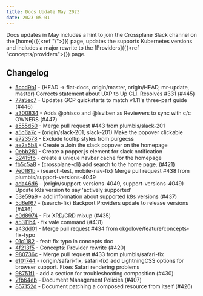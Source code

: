 ```yaml
---
title: Docs Update May 2023
date: 2023-05-01
---
```


Docs updates in May includes a hint to join the Crossplane Slack channel on the 
[home]({{<ref "/">}}) page, updates the supports Kubernetes versions and 
includes a major rewrite to the [Providers]({{<ref "concepts/providers">}}) page.

<!--more-->

## Changelog

* [5ccd9b1](https://github.com/crossplane/docs/commit/5ccd9b1b830c566cbae816dce10b4b4811a5beca) - (HEAD -> flat-docs, origin/master, origin/HEAD, mr-update, master) Corrects statement about UXP to Up CLI. Resolves #331 (#445)
* [77a5ec7](https://github.com/crossplane/docs/commit/77a5ec7e71dadae992861efad40a8239559fb1bd) - Updates GCP quickstarts to match v1.11's three-part guide (#446)
* [a300834](https://github.com/crossplane/docs/commit/a300834a38faf06fa71611e9754fe36d55a360fa) - Adds @phisco and @lsviben as Reviewers to sync with c/c OWNERS (#447)
* [a555d50](https://github.com/crossplane/docs/commit/a555d50330702412b93bbb9c0ef29248889451ef) - Merge pull request #443 from plumbis/slack-201
* [a5c6a7c](https://github.com/crossplane/docs/commit/a5c6a7c9a367af226584e81078a6f66f4c429bf4) - (origin/slack-201, slack-201) Make the popover clickable
* [e723578](https://github.com/crossplane/docs/commit/e7235781c75eeaa778d1dac6c96ae3fcc3ffdc26) - Exclude tooltip styles from purgecss
* [ae2a5b8](https://github.com/crossplane/docs/commit/ae2a5b86da3d99b82a055f4a3df8bc773706e913) - Create a Join the slack popover on the homepage
* [0ebb281](https://github.com/crossplane/docs/commit/0ebb281dc16a2791796b4a29d7b6900cdf28384e) - Create a popper.js element for slack notification
* [32415fb](https://github.com/crossplane/docs/commit/32415fbb30e179c3e5ffb2fcdee393e27c5fc9e2) - create a unique navbar cache for the homepage
* [fb5c5a8](https://github.com/crossplane/docs/commit/fb5c5a8ea592e963768caeb81ff8d7be10aeac6c) - (crossplane-cli) add search to the home page. (#421)
* [7e0181b](https://github.com/crossplane/docs/commit/7e0181b2bd7ef19dffd774f927893bd50f3d7e3e) - (search-test, mobile-nav-fix) Merge pull request #438 from plumbis/support-versions-4049
* [ada46d6](https://github.com/crossplane/docs/commit/ada46d6b6361e7d41edcd630ce13096fc24fa45d) - (origin/support-versions-4049, support-versions-4049) Update k8s version to say 'actively supported'
* [53e59a9](https://github.com/crossplane/docs/commit/53e59a90373c259bc0e399e0367798b83ac0eb96) - add information about supported k8s versions (#437)
* [5d6ef67](https://github.com/crossplane/docs/commit/5d6ef67fe724cddc973160d40cd83d11228bf273) - (search-fix) Backport Providers update to release versions (#436)
* [e0d8974](https://github.com/crossplane/docs/commit/e0d897441c669b48071b9fe46bc3707a4ddb7352) - Fix XRD/CRD mixup (#435)
* [a5311b4](https://github.com/crossplane/docs/commit/a5311b4bdebd9da7bb9ce47c1339cb8fd35f73e1) - fix vale command (#431)
* [a43dd01](https://github.com/crossplane/docs/commit/a43dd013e08201a1358974121adf9bf12d9f428f) - Merge pull request #434 from okgolove/feature/concepts-fix-typo
* [01c1182](https://github.com/crossplane/docs/commit/01c1182871ccbb32af44417afc5bea00ec0a18fa) - feat: fix typo in concepts doc
* [4f213f5](https://github.com/crossplane/docs/commit/4f213f50e754edb0480090930045a9b0c24ce770) - Concepts: Provider rewrite (#420)
* [980736c](https://github.com/crossplane/docs/commit/980736c846d7d66400e026f5ee9c96e87c9d76e0) - Merge pull request #433 from plumbis/safari-fix
* [e101744](https://github.com/crossplane/docs/commit/e1017449ef5256529ed7bcb8217a65d9bed58432) - (origin/safari-fix, safari-fix) add LightningCSS options for browser support. Fixes Safari rendering problems
* [98751f1](https://github.com/crossplane/docs/commit/98751f192a7466e414c97661dea4c7ea586f59a3) - add a section for troubleshooting composition (#430)
* [2fb64eb](https://github.com/crossplane/docs/commit/2fb64eb948e73be8a36cae9443e2ff122171ba4a) - Document Management Policies (#407)
* [857152d](https://github.com/crossplane/docs/commit/857152daf6024486b5ab7dd18aa3a356ea603219) - Document patching a composed resource from itself (#426)
